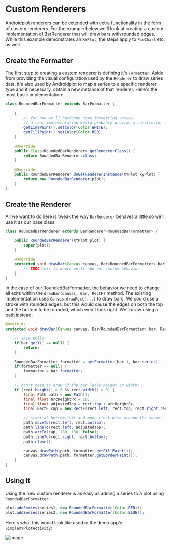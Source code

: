 # Custom Renderers
Androidplot renderers can be extended with extra functionality in the form of custom renderers.
For the example below we'll look at creating a custom implementation of BarRenderer that will
draw bars with rounded edges.  While this example demonstrates an `XYPlot`, the steps apply to
`PieChart` etc. as well.

## Create the Formatter
The first step to creating a custom renderer is defining it's `Formatter`.  Aside from providing
the visual configuration used by the `Renderer` to draw series data, it's also used by Androidplot
to map a series to a specific renderer type and if necessary, obtain a new instance of that renderer.
Here's the most basic implementation:

```java
class RoundedBarFormatter extends BarFormatter {
    
    {
        // for now we'll hardcode some formatting values.
        // a real implementation would probably provide a constructor instead
        getLinePaint().setColor(Color.WHITE);
        getFillPaint().setColor(Color.RED);
    }

    @Override
    public Class<RoundedBarRenderer> getRendererClass() {
        return RoundedBarRenderer.class;
    }

    @Override
    public RoundedBarRenderer doGetRendererInstance(XYPlot xyPlot) {
        return new RoundedBarRenderer(plot);
    }
}
```

## Create the Renderer
All we want to do here is tweak the way `BarRenderer` behaves a little so we'll use it as our base class:

```java
class RoundedBarRenderer extends BarRenderer<RoundedBarFormatter> {

    public RoundedBarRenderer(XYPlot plot) {
        super(plot);
    }

    @Override
    protected void drawBar(Canvas canvas, Bar<RoundedBarFormatter> bar, RectF rect) {
        // TODO this is where we'll add our custom behavior
    }
}
```

In the case of our RoundedBarFormatter, the behavior we need to change all exits within the 
`drawBar(Canvas, Bar, RectF)` method.  The existing implementation uses `Canvas.drawRect(...)` to
draw bars.  We could use a stroke with rounded edges, but this would cause the edges on both the top
and the bottom to be rounded, which won't look right.  We'll draw using a path instead:

```java
@Override
protected void drawBar(Canvas canvas, Bar<RoundedBarFormatter> bar, RectF rect) {

    // skip nulls:
    if(bar.getY() == null) {
        return;
    }

    RoundedBarFormatter formatter = getFormatter(bar.i, bar.series);
    if(formatter == null) {
        formatter = bar.formatter;
    }

    // don't need to draw if the bar lacks height or width:
    if (rect.height() > 0 && rect.width() > 0) {
        final Path path = new Path();
        final float arcHeightPx = 20;
        final float adjustedTop = rect.top + arcHeightPx;
        final RectF cap = new RectF(rect.left, rect.top, rect.right,rect.top + 2 * arcHeightPx);

        // start at bottom-left and move clock-wise around the shape:
        path.moveTo(rect.left, rect.bottom);
        path.lineTo(rect.left, adjustedTop);
        path.arcTo(cap, 180, 180, false);
        path.lineTo(rect.right, rect.bottom);
        path.close();

        canvas.drawPath(path, formatter.getFillPaint());
        canvas.drawPath(path, formatter.getBorderPaint());
    }
}
```

## Using It
Using the new custom renderer is as easy as adding a series to a plot using `RoundedBarFormatter`:

```java
plot.addSeries(series1, new RoundedBarFormatter(Color.RED));
plot.addSeries(series2, new RoundedBarFormatter(Color.BLUE));
```

Here's what this would look like used in the demo app's `SimpleXYPlotActivity`:

![image](images/screens/rounded_bar_renderer.png)